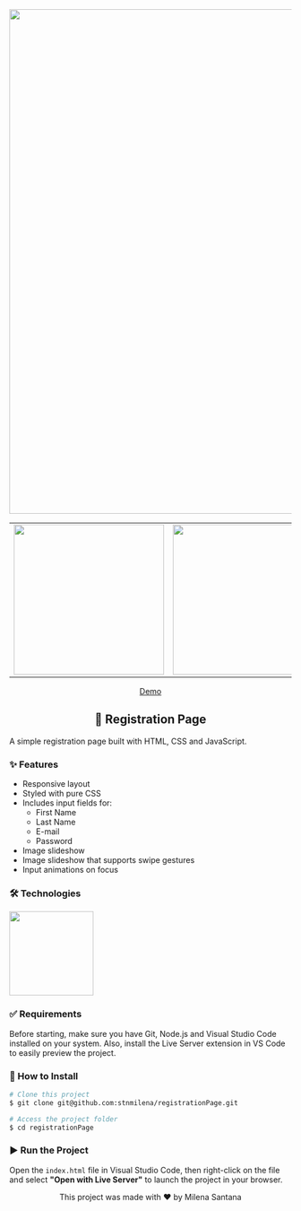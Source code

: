 <div align="center">
  <img src="https://github.com/stnmilena/registrationPage/blob/master/assets/registration-page-screenshot.png?raw=true" width="900"/>

 <table>
  <tr>
    <td><img src="https://github.com/stnmilena/registrationPage/blob/master/assets/registration-page-mobile-1.png?raw=true" width="268"/></td>
    <td><img src="https://github.com/stnmilena/registrationPage/blob/master/assets/registration-page-mobile-2.png?raw=true" width="268"/></td>
    <td><img src="https://github.com/stnmilena/registrationPage/blob/master/assets/registration-page-mobile-3.png?raw=true" width="268"/></td>
  </tr>
</table>
  
<a href="https://sntmilena.github.io/registrationPage/">Demo</a>
  
  <h2>📝 Registration Page</h2>
</div>

<p>A simple registration page built with HTML, CSS and JavaScript.</p>

<h3>✨ Features</h3>

<ul>
  <li>Responsive layout</li>
  <li>Styled with pure CSS</li>
  <li>Includes input fields for:
    <ul>
      <li>First Name</li>
      <li>Last Name</li>
      <li>E-mail</li>
      <li>Password</li>
    </ul>
  </li>
  <li>Image slideshow</li>
  <li>Image slideshow that supports swipe gestures</li>
  <li>Input animations on focus</li>
</ul>

<h3>🛠️ Technologies</h3>

<img width="150" src="https://skillicons.dev/icons?i=html,css,javascript,vscode"/>

<h3>✅ Requirements</h3>

<p>Before starting, make sure you have Git, Node.js and Visual Studio Code installed on your system. Also, install the Live Server extension in VS Code to easily preview the project.
</p>

<h3>🚀 How to Install</h3>

```bash
# Clone this project
$ git clone git@github.com:stnmilena/registrationPage.git

# Access the project folder
$ cd registrationPage
```
<h3>▶️ Run the Project</h3>

<p>Open the <code>index.html</code> file in Visual Studio Code, then right-click on the file and select <b>"Open with Live Server"</b> to launch the project in your browser.</p>

<div align="center">
  <span>This project was made with ❤️ by Milena Santana</span>
</div>
